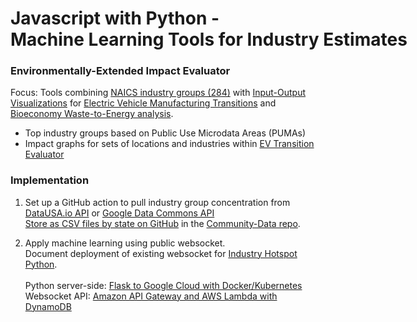# Javascript with Python - <span style='white-space:nowrap'>Machine Learning Tools for Industry Estimates</span> 

### Environmentally-Extended Impact Evaluator

Focus: Tools combining [NAICS industry groups (284)](https://datausa.io/search/?dimension=PUMS%20Industry) with [Input-Output Visualizations](../../localsite/info/) for [Electric Vehicle Manufacturing Transitions](../../community/projects/mobility/) and [Bioeconomy Waste-to-Energy analysis](../../localsite/info/#show=bioeconomy).

- Top industry groups based on Public Use Microdata Areas (PUMAs)  
- Impact graphs for sets of locations and industries within [EV Transition Evaluator](../../localsite/info/#show=vehicles)  

### Implementation

1. Set up a GitHub action to pull industry group concentration from<br>[DataUSA.io API](https://datausa.io/about/api/) or [Google Data Commons API](https://docs.datacommons.org/api/)<br>[Store as CSV files by state on GitHub](https://www.google.com/search?q=github+actions+send+data+to+csv+file) in the [Community-Data repo](https://github.com/modelearth/community-data).  

2. Apply machine learning using public websocket.<br>Document deployment of existing websocket for [Industry Hotspot Python](https://model.earth/io/impact/).<br>  
Python server-side: [Flask to Google Cloud with Docker/Kubernetes](https://medium.com/honeybadger-ai/how-to-deploy-machine-learning-models-using-flask-docker-and-google-cloud-platform-gcp-6e7bf1b339d5)  
Websocket API: [Amazon API Gateway and AWS Lambda with DynamoDB](https://www.youtube.com/watch?v=DzpGfyB0iKk)  



